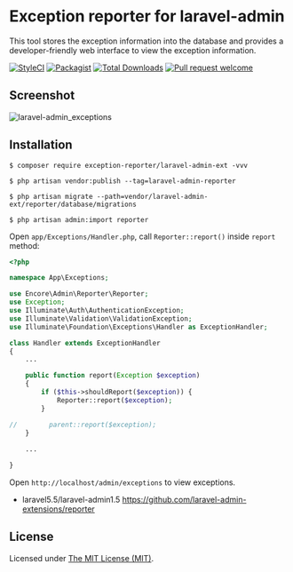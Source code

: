 Exception reporter for laravel-admin
======================

This tool stores the exception information into the database and provides a developer-friendly web interface to view the exception information.

[![StyleCI](https://styleci.io/repos/97900053/shield?branch=master)](https://styleci.io/repos/97900053)
[![Packagist](https://img.shields.io/packagist/l/laravel-admin-ext/reporter.svg?maxAge=2592000)](https://packagist.org/packages/laravel-admin-ext/reporter)
[![Total Downloads](https://img.shields.io/packagist/dt/laravel-admin-ext/reporter.svg?style=flat-square)](https://packagist.org/packages/laravel-admin-ext/reporter)
[![Pull request welcome](https://img.shields.io/badge/pr-welcome-green.svg?style=flat-square)]()

## Screenshot

![laravel-admin_exceptions](https://user-images.githubusercontent.com/1479100/30947042-0f667d9a-a43a-11e7-99c3-cf0fe236fedd.png)

## Installation 

```
$ composer require exception-reporter/laravel-admin-ext -vvv

$ php artisan vendor:publish --tag=laravel-admin-reporter

$ php artisan migrate --path=vendor/laravel-admin-ext/reporter/database/migrations

$ php artisan admin:import reporter
```

Open `app/Exceptions/Handler.php`, call `Reporter::report()` inside `report` method:
```php
<?php

namespace App\Exceptions;

use Encore\Admin\Reporter\Reporter;
use Exception;
use Illuminate\Auth\AuthenticationException;
use Illuminate\Validation\ValidationException;
use Illuminate\Foundation\Exceptions\Handler as ExceptionHandler;

class Handler extends ExceptionHandler
{
    ...

    public function report(Exception $exception)
    {
        if ($this->shouldReport($exception)) {
            Reporter::report($exception);
        }

//        parent::report($exception);
    }
    
    ...

}
```

Open `http://localhost/admin/exceptions` to view exceptions.

- laravel5.5/laravel-admin1.5 https://github.com/laravel-admin-extensions/reporter

License
------------
Licensed under [The MIT License (MIT)](LICENSE).
